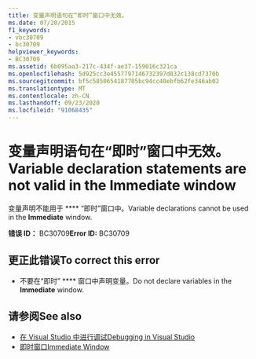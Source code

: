 ```yaml
---
title: 变量声明语句在“即时”窗口中无效。
ms.date: 07/20/2015
f1_keywords:
- vbc30709
- bc30709
helpviewer_keywords:
- BC30709
ms.assetid: 6b095aa3-217c-434f-ae37-159016c321ca
ms.openlocfilehash: 5d925cc3e4557797146732397d832c138cd7370b
ms.sourcegitcommit: bf5c5850654187705bc94cc40ebfb62fe346ab02
ms.translationtype: MT
ms.contentlocale: zh-CN
ms.lasthandoff: 09/23/2020
ms.locfileid: "91068435"
---
```

# <a name="variable-declaration-statements-are-not-valid-in-the-immediate-window"></a><span data-ttu-id="926d5-102">变量声明语句在“即时”窗口中无效。</span><span class="sxs-lookup"><span data-stu-id="926d5-102">Variable declaration statements are not valid in the Immediate window</span></span>

<span data-ttu-id="926d5-103">变量声明不能用于 \*\*\*\* “即时”窗口中。</span><span class="sxs-lookup"><span data-stu-id="926d5-103">Variable declarations cannot be used in the **Immediate** window.</span></span>  
  
 <span data-ttu-id="926d5-104">**错误 ID：** BC30709</span><span class="sxs-lookup"><span data-stu-id="926d5-104">**Error ID:** BC30709</span></span>  
  
## <a name="to-correct-this-error"></a><span data-ttu-id="926d5-105">更正此错误</span><span class="sxs-lookup"><span data-stu-id="926d5-105">To correct this error</span></span>  
  
- <span data-ttu-id="926d5-106">不要在“即时” \*\*\*\* 窗口中声明变量。</span><span class="sxs-lookup"><span data-stu-id="926d5-106">Do not declare variables in the **Immediate** window.</span></span>  
  
## <a name="see-also"></a><span data-ttu-id="926d5-107">请参阅</span><span class="sxs-lookup"><span data-stu-id="926d5-107">See also</span></span>

- [<span data-ttu-id="926d5-108">在 Visual Studio 中进行调试</span><span class="sxs-lookup"><span data-stu-id="926d5-108">Debugging in Visual Studio</span></span>](/visualstudio/debugger/debugger-feature-tour)
- [<span data-ttu-id="926d5-109">即时窗口</span><span class="sxs-lookup"><span data-stu-id="926d5-109">Immediate Window</span></span>](/visualstudio/ide/reference/immediate-window)
